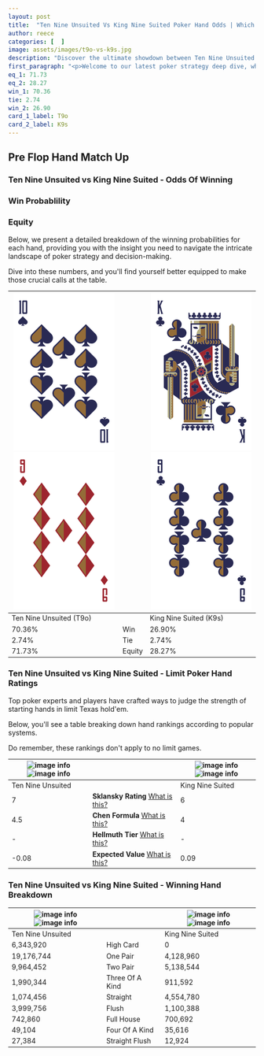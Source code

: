 ```yaml
---
layout: post
title:  "Ten Nine Unsuited Vs King Nine Suited Poker Hand Odds | Which Is The Better Hand In Poker? A Complete Guide"
author: reece
categories: [  ]
image: assets/images/t9o-vs-k9s.jpg
description: "Discover the ultimate showdown between Ten Nine Unsuited and King Nine Suited in poker! Uncover the odds, strategies, and scenarios where one hand triumphs over the other. Get ready to up your poker game with this thrilling analysis."
first_paragraph: "<p>Welcome to our latest poker strategy deep dive, where we're pitting two distinct hands against each other in a high-stakes showdown: Ten Nine Unsuited vs King Nine Suited.</p><p>In the dynamic world of poker, every decision counts, and knowing which hand holds the upper hand is key to your success at the table.</p><p>In this article, we'll dissect these two hands, explore the scenarios where one dominates the other, and equip you with the knowledge to make strategic choices that can tip the odds in your favor.</p><p>Get ready to unravel the intriguing dynamics of these poker hands and elevate your game to new heights.</p>"
eq_1: 71.73
eq_2: 28.27
win_1: 70.36
tie: 2.74
win_2: 26.90
card_1_label: T9o
card_2_label: K9s
---
```




[comment]: # (sp0)

## Pre Flop Hand Match Up

<div class="table hand-ratings" markdown="1"> 



### Ten Nine Unsuited vs King Nine Suited - Odds Of Winning


  
<div class="row graphs"> 
<div class="col-lg-6">
    <h3>Win Probablility</h3>
    <canvas id="WinChart"></canvas>
</div>
<div class="col-lg-6">
    <h3>Equity</h3>
    <canvas id="EquityChart"></canvas>
</div>
</div>

  Below, we present a detailed breakdown of the winning probabilities for each hand, providing you with the insight you need to navigate the intricate landscape of poker strategy and decision-making. 

Dive into these numbers, and you'll find yourself better equipped to make those crucial calls at the table.


    
| ![image info](assets/images/hand1/t.png) ![image info](assets/images/hand1/9o.png) |  | ![image info](assets/images/hand2/k.png) ![image info](assets/images/hand2/9.png) |
| -------- | -------- | -------- |
| Ten Nine Unsuited (T9o) |  | King Nine Suited (K9s) |
| 70.36% | Win | 26.90% |
| 2.74% | Tie | 2.74% |
| 71.73% | Equity | 28.27% |




[comment]: # (sp1)



### Ten Nine Unsuited vs King Nine Suited - Limit Poker Hand Ratings

Top poker experts and players have crafted ways to judge the strength of starting hands in limit Texas hold'em. 

Below, you'll see a table breaking down hand rankings according to popular systems. 

Do remember, these rankings don't apply to no limit games.


    
| ![image info](https://www.riverpairs.com/assets/images/hand1/t.png) ![image info](https://www.riverpairs.com/assets/images/hand1/9o.png) |  | ![image info](https://www.riverpairs.com/assets/images/hand2/k.png) ![image info](https://www.riverpairs.com/assets/images/hand2/9.png) |
| -------- | -------- | -------- |
| Ten Nine Unsuited |  | King Nine Suited |
| 7 | **Sklansky Rating** [What is this?](/sklansky-rating-explained) | 6 |
| 4.5 | **Chen Formula** [What is this?](/chen-formula-explained) | 4 |
| - | **Hellmuth Tier** [What is this?](/Hellmuth-tier-explained) | - |
| -0.08 | **Expected Value** [What is this?](/expected-value-explained) | 0.09 |




[comment]: # (sp2)



### Ten Nine Unsuited vs King Nine Suited - Winning Hand Breakdown


    
| ![image info](https://www.riverpairs.com/assets/images/hand1/t.png) ![image info](https://www.riverpairs.com/assets/images/hand1/9o.png) |  | ![image info](https://www.riverpairs.com/assets/images/hand2/k.png) ![image info](https://www.riverpairs.com/assets/images/hand2/9.png) |
| -------- | -------- | -------- |
| Ten Nine Unsuited |  | King Nine Suited |
| 6,343,920 | High Card | 0 |
| 19,176,744 | One Pair | 4,128,960 |
| 9,964,452 | Two Pair | 5,138,544 |
| 1,990,344 | Three Of A Kind | 911,592 |
| 1,074,456 | Straight | 4,554,780 |
| 3,999,756 | Flush | 1,100,388 |
| 742,860 | Full House | 700,692 |
| 49,104 | Four Of A Kind | 35,616 |
| 27,384 | Straight Flush | 12,924 |




[comment]: # (sp3)



</div>

[comment]: # (sp4)



[comment]: # (sp5)

